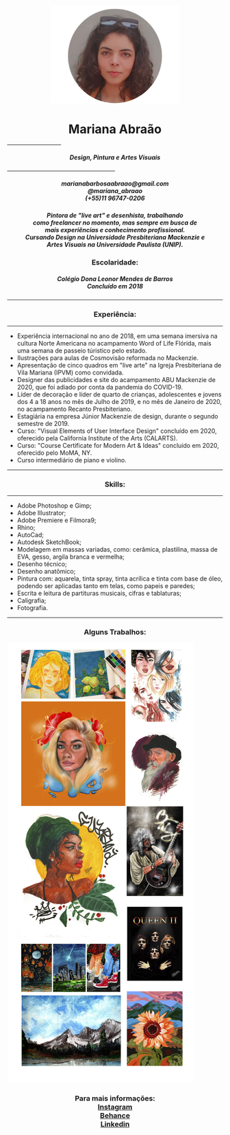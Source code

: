
<html lang="pt-br">
<head>
</head>
<body>
    <p style="text-align:center;">
        <img src="eu.jpg" width="300"/>
    </p>
       <h1 style="text-align:center;"> Mariana Abraão</h1>
 <hr width="25%"/>
       <h5 style="text-align:center;">Design, Pintura e Artes Visuais</h5>
<hr width="50%"/>
<h5 style="text-align: center;">marianabarbosaabraao@gmail.com<br/>@mariana_abraao<br/>(+55)11 96747-0206</h5>
<h5 style="text-align: center;">Pintora de "live art" e desenhista, trabalhando<br/>como <i>freelancer</i> no momento, mas sempre em busca de<br/>mais experiências e conhecimento profissional.
    <br/>Cursando Design na Universidade Presbiteriana Mackenzie e 
    <br/>Artes Visuais na Universidade Paulista (UNIP).</h5>
<h3 style="text-align: center;"><b>Escolaridade:</b></h3>
<h5 style="text-align: center;">
Colégio Dona Leonor Mendes de Barros<br/>
Concluído em 2018
</h5>
<hr/>
<h3 style="text-align: center;"><b>Experiência:</b></h3>
<hr/>
<ul>
    <li>Experiência internacional no ano de 2018, em uma semana imersiva na cultura Norte Americana no acampamento Word of Life Flórida, mais uma semana de passeio túristico pelo estado. </li>
    <li>Ilustrações para aulas de Cosmovisão reformada no Mackenzie.</li>
    <li>Apresentação de cinco quadros em "live arte" na Igreja Presbiteriana de Vila Mariana (IPVM) como convidada.</li>
    <li>Designer das publicidades e site do acampamento ABU Mackenzie de 2020, que foi adiado por conta da pandemia do COVID-19. </li>
    <li>Líder de decoração e líder de quarto de crianças, adolescentes e jovens dos 4 a 18 anos no mês de Julho de 2019, e no mês de Janeiro de 2020, no acampamento Recanto Presbiteriano.</li>
    <li>Estagiária na empresa Júnior Mackenzie de design, durante o segundo semestre de 2019.</li>
    <li>Curso: "Visual Elements of User Interface Design" concluído em 2020, oferecido pela California Institute of the Arts (CALARTS).</li>
    <li>Curso: "Course Certificate for Modern Art & Ideas" concluído em 2020, oferecido pelo MoMA, NY.</li>
    <li>Curso intermediário de piano e violino. </li>
</ul>
<hr/>
<h3 style="text-align: center;"><b>Skills:</b></h3>
<hr/>
<ul>
    <li>Adobe Photoshop e Gimp;</li>
    <li>Adobe Illustrator;</li>
    <li>Adobe Premiere e Filmora9;</li>
    <li>Rhino;</li>
    <li>AutoCad;</li>
    <li>Autodesk SketchBook;</li>
    <li>Modelagem em massas variadas, como: cerâmica, plastilina, massa de EVA, gesso, argila branca e vermelha;</li>
    <li>Desenho técnico;</li>
    <li>Desenho anatômico;</li>
    <li>Pintura com: aquarela, tinta spray, tinta acrílica e tinta com base de óleo, podendo ser aplicadas tanto em telas, como papeis e paredes;</li>
    <li>Escrita e leitura de partituras musicais, cifras e tablaturas;</li>
    <li>Caligrafia;</li>
    <li>Fotografia.</li>
</ul>
<hr/>
<h3 style="text-align: center;"><b>Alguns Trabalhos:</b></h3>
<img src="port.jpg"/>
<h3 style="text-align: center;"><b>Para mais informações:</b><br/>
<a href="https://www.instagram.com/mariana_abraao/?hl=pt-br">Instagram</a><br/>
<a href="https://www.behance.net/marianabard393">Behance</a><br/>
<a href="https://www.linkedin.com/in/mariana-abra%C3%A3o-786423194/">Linkedin</a></h3>


</body>
</html>
